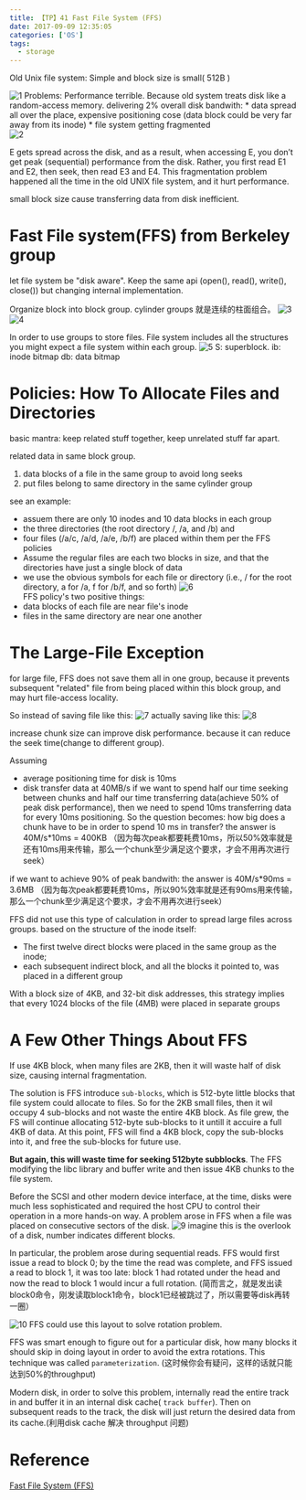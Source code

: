 ```yaml
---
title: 【TP】41 Fast File System (FFS)
date: 2017-09-09 12:35:05
categories: ['OS']
tags:
  - storage
---
```

Old Unix file system: Simple and block size is small( 512B )

![1](Selection_001.png)
Problems: Performance terrible. Because old system treats disk like a random-access memory. delivering 2% overall disk bandwith:
    * data spread all over the place, expensive positioning cose (data block could be very far away from its inode)
    * file system getting fragmented     
![2](Selection_002.png)

E gets spread across the disk, and as a result, when accessing E, you don’t get peak (sequential) performance from the disk. Rather, you first read E1 and E2, then seek, then read E3 and E4. This fragmentation problem happened all the time in the old UNIX file system, and it hurt performance.

small block size cause transferring data from disk inefficient.

# Fast File system(FFS) from Berkeley group
let file system be "disk aware". Keep the same api (open(), read(), write(), close()) but changing internal implementation.

Organize block into block group. cylinder groups 就是连续的柱面组合。
![3](Selection_003.png)
![4](Selection_004.png)

In order to use groups to store files. File system includes all the structures you might expect a file system within each group.
![5](Selection_005.png)
S: superblock.
ib: inode bitmap
db: data bitmap

# Policies: How To Allocate Files and Directories
basic mantra: keep related stuff together, keep unrelated stuff far apart.

related data in same block group.
1. data blocks of a file in the same group to avoid long seeks
2. put files belong to same directory in the same cylinder group

see an example:
- assuem there are only 10 inodes and 10 data blocks in each group
- the three directories (the root directory /, /a, and /b) and
- four files (/a/c, /a/d, /a/e, /b/f) are placed within them per the FFS policies
- Assume the regular files are each two blocks in size, and that the directories have just a single block of data
- we use the obvious symbols for each file or directory (i.e., / for the root directory, a for /a, f for /b/f, and so forth)
![6](Selection_006.png)    
FFS policy's two positive things:
- data blocks of each file are near file's inode
- files in the same directory are near one another

# The Large-File Exception
for large file, FFS does not save them all in one group, because it prevents subsequent "related" file from being placed within this block group, and may hurt file-access locality.

So instead of saving file like this:
![7](Selection_007.png)
actually saving like this:
![8](Selection_008.png)

increase chunk size can improve disk performance. because it can reduce the seek time(change to different group).

Assuming
- average positioning time for disk is 10ms
- disk transfer data at 40MB/s
if we want to spend half our time seeking between chunks and half our time transferring data(achieve 50% of peak disk performance), then we need to spend 10ms transferring data for every 10ms positioning.
So the question becomes: how big does a chunk have to be in order to spend 10 ms in transfer?
    the answer is 40M/s*10ms = 400KB （因为每次peak都要耗费10ms，所以50%效率就是还有10ms用来传输，那么一个chunk至少满足这个要求，才会不用再次进行seek）

if we want to achieve 90% of peak bandwith:
    the answer is 40M/s*90ms = 3.6MB （因为每次peak都要耗费10ms，所以90%效率就是还有90ms用来传输，那么一个chunk至少满足这个要求，才会不用再次进行seek）

FFS did not use this type of calculation in order to spread large files across groups. based on the structure of the inode itself:
- The first twelve direct blocks were placed in the same group as the inode;
- each subsequent indirect block, and all the blocks it pointed to, was placed in a different group

With a block size of 4KB, and 32-bit disk addresses, this strategy implies that every 1024 blocks of the file (4MB) were placed in separate groups

# A Few Other Things About FFS
If use 4KB block, when many files are 2KB, then it will waste half of disk size, causing internal fragmentation.

The solution is FFS introduce `sub-blocks`, which is 512-byte little blocks that file system could allocate to files. So for the 2KB small files, then it wil occupy 4 sub-blocks and not waste the entire 4KB block. As file grew, the FS will continue allocating 512-byte sub-blocks to it untill it accuire a full 4KB of data. At this point, FFS will find a 4KB block, copy the sub-blocks into it, and free the sub-blocks for future use.

**But again, this will waste time for seeking 512byte subblocks**. The FFS modifying the libc library and buffer write and then issue 4KB chunks to the file system.

Before the SCSI and other modern device interface, at the time, disks were much less sophisticated and required the host CPU to control their operation in a more hands-on way. A problem arose in FFS when a file was placed on consecutive sectors of the disk.
![9](Selection_009.png)
 imagine this is the overlook of a disk, number indicates different blocks.

In particular, the problem arose during sequential reads. FFS would first issue a read to block 0; by the time the read was complete, and FFS issued a read to block 1, it was too late: block 1 had rotated under the head and now the read to block 1 would incur a full rotation. (简而言之，就是发出读block0命令，刚发读取block1命令，block1已经被跳过了，所以需要等disk再转一圈）

![10](Selection_010.png)
 FFS could use this layout to solve rotation problem.

FFS was smart enough to figure out for a particular disk, how many blocks it should skip in doing layout in order to avoid the extra rotations. This technique was called `parameterization`. (这时候你会有疑问，这样的话就只能达到50%的throughput)

Modern disk, in order to solve this problem, internally read the entire track in and buffer it in an internal disk cache( `track buffer`). Then
 on subsequent reads to the track, the disk will just return the desired data from its cache.(利用disk cache 解决 throughput 问题)

# Reference
[Fast File System (FFS)](http://pages.cs.wisc.edu/~remzi/OSTEP/file-ffs.pdf)
